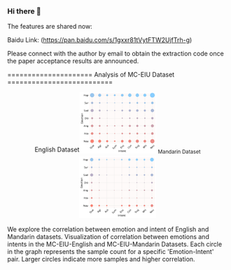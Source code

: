 ### Hi there 👋

<!--
**MC-EIU/MC-EIU** is a ✨ _special_ ✨ repository because its `README.md` (this file) appears on your GitHub profile.

Here are some ideas to get you started:

-->



The features are shared now:

Baidu Link:
(https://pan.baidu.com/s/1gxxr81tVytFTW2UjfTrh-g)

Please connect with the author by email to obtain the extraction code once the paper acceptance results are announced.

=====================   Analysis of MC-EIU Dataset   ==========================

<div align="center">
  English Dataset<sub><img src="Figures/CorrelationMatrix_English.jpg" width="35%" alt="English Dataset">
  Mandarin Dataset<sub></sub><img src="Figures/CorrelationMatrix_Chinese.jpg" width="35%" alt="Mandarin Dataset">
  
</div>

We explore the correlation between emotion and intent of English and Mandarin datasets. 
Visualization of correlation between emotions and intents in the MC-EIU-English and MC-EIU-Mandarin Datasets. Each circle in the graph represents the sample count for a specific 'Emotion-Intent' pair. Larger circles indicate more samples and higher correlation.

